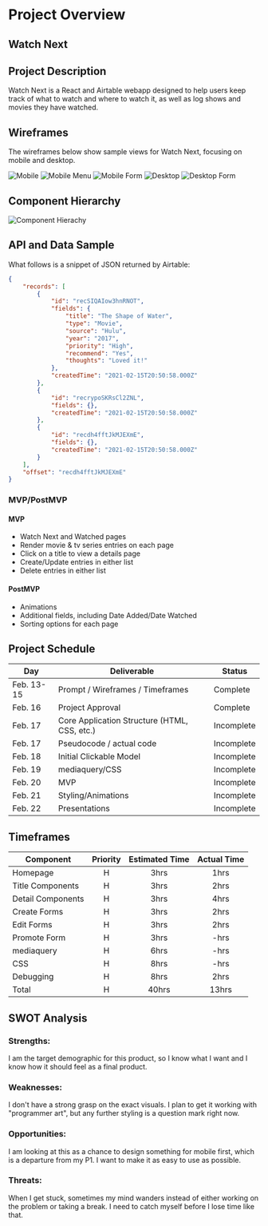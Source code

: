 # Project Overview

## Watch Next

## Project Description

Watch Next is a React and Airtable webapp designed to help users keep track of what to watch and where to watch it, as well as log shows and movies they have watched.

## Wireframes

The wireframes below show sample views for Watch Next, focusing on mobile and desktop.

![Mobile](https://i.imgur.com/ufQcoRY.png)
![Mobile Menu](https://i.imgur.com/kaTjQoP.png)
![Mobile Form](https://i.imgur.com/rYXYBGM.png)
![Desktop](https://i.imgur.com/ExBclga.png)
![Desktop Form](https://i.imgur.com/vN6xO5N.png)

## Component Hierarchy
![Component Hierachy](https://i.imgur.com/6U6Z1Pi.png)

## API and Data Sample

What follows is a snippet of JSON returned by Airtable:

```json
{
    "records": [
        {
            "id": "recSIQAIow3hnRNOT",
            "fields": {
                "title": "The Shape of Water",
                "type": "Movie",
                "source": "Hulu",
                "year": "2017",
                "priority": "High",
                "recommend": "Yes",
                "thoughts": "Loved it!"
            },
            "createdTime": "2021-02-15T20:50:58.000Z"
        },
        {
            "id": "recrypoSKRsCl2ZNL",
            "fields": {},
            "createdTime": "2021-02-15T20:50:58.000Z"
        },
        {
            "id": "recdh4fftJkMJEXmE",
            "fields": {},
            "createdTime": "2021-02-15T20:50:58.000Z"
        }
    ],
    "offset": "recdh4fftJkMJEXmE"
}
```

### MVP/PostMVP

#### MVP 

- Watch Next and Watched pages
- Render movie & tv series entries on each page
- Click on a title to view a details page
- Create/Update entries in either list
- Delete entries in either list

#### PostMVP  

- Animations
- Additional fields, including Date Added/Date Watched
- Sorting options for each page

## Project Schedule

|  Day | Deliverable | Status
|---|---| ---|
|Feb. 13-15| Prompt / Wireframes / Timeframes | Complete
|Feb. 16| Project Approval | Complete
|Feb. 17| Core Application Structure (HTML, CSS, etc.) | Incomplete
|Feb. 17| Pseudocode / actual code | Incomplete
|Feb. 18| Initial Clickable Model  | Incomplete
|Feb. 19| mediaquery/CSS | Incomplete
|Feb. 20| MVP | Incomplete
|Feb. 21| Styling/Animations | Incomplete
|Feb. 22| Presentations | Incomplete

## Timeframes

| Component | Priority | Estimated Time | Actual Time |
| --- | :---: |  :---: | :---: |
| Homepage | H | 3hrs| 1hrs |
| Title Components | H | 3hrs| 2hrs |
| Detail Components | H | 3hrs| 4hrs |
| Create Forms | H | 3hrs| 2hrs |
| Edit Forms | H | 3hrs| 2hrs |
| Promote Form | H | 3hrs| -hrs |
| mediaquery | H | 6hrs| -hrs |
| CSS | H | 8hrs| -hrs |
| Debugging | H| 8hrs| 2hrs |
| Total | H | 40hrs| 13hrs |

## SWOT Analysis

### Strengths:

I am the target demographic for this product, so I know what I want and I know how it should feel as a final product.

### Weaknesses:

I don't have a strong grasp on the exact visuals. I plan to get it working with "programmer art", but any further styling is a question mark right now.

### Opportunities:

I am looking at this as a chance to design something for mobile first, which is a departure from my P1. I want to make it as easy to use as possible.

### Threats:

When I get stuck, sometimes my mind wanders instead of either working on the problem or taking a break. I need to catch myself before I lose time like that.